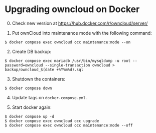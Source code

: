 # Upgrading owncloud on Docker

0. Check new version at https://hub.docker.com/r/owncloud/server/

1. Put ownCloud into maintenance mode with the following command:

```console
$ docker compose exec owncloud occ maintenance:mode --on
```

2. Create DB backup:

```console
$ docker compose exec mariadb /usr/bin/mysqldump -u root --password=owncloud --single-transaction owncloud > backup/owncloud_$(date +%Y%m%d).sql
```

3. Shutdown the containers:

```console
$ docker compose down
```

4. Update tags on `docker-compose.yml`.

5. Start docker again:
```console
$ docker compose up -d
$ docker compose exec owncloud occ upgrade
$ docker compose exec owncloud occ maintenance:mode --off
```
